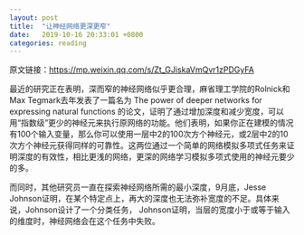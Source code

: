 ```yaml
---
layout: post
title:  "让神经网络更深更窄"
date:   2019-10-16 20:33:01 +0800
categories: reading
---
```


原文链接：https://mp.weixin.qq.com/s/Zt_GJiskaVmQvr1zPDGyFA

最近的研究正在表明，深而窄的神经网络似乎更合理，麻省理工学院的Rolnick和Max Tegmark去年发表了一篇名为 The power of deeper networks for expressing natural functions 的论文，证明了通过增加深度和减少宽度，可以用“指数级”更少的神经元来执行原网络的功能。他们表明，如果你正在建模的情况有100个输入变量，那么你可以使用一层中2的100次方个神经元，或2层中2的10次方个神经元获得同样的可靠性。这两位通过一个简单的网络模拟多项式任务来证明深度的有效性，相比更浅的网络，更深的网络学习模拟多项式使用的神经元要少的多。

而同时，其他研究员一直在探索神经网络所需的最小深度，9月底，Jesse Johnson证明，在某个特定点上，再大的深度也无法弥补宽度的不足。具体来说，Johnson设计了一个分类任务， Johnson证明，当层的宽度小于或等于输入的维度时，神经网络会在这个任务中失败。
